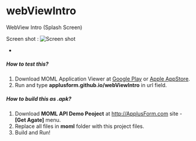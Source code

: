 # webViewIntro
WebView Intro (Splash Screen)

Screen shot :
![Screen shot](http://applusform.github.io/webViewIntro/screenShot.png)

-
##### How to test this?
1. Download MOML Application Viewer at [Google Play](https://play.google.com/store/apps/details?id=org.mospi.momlappviewer) or [Apple AppStore](http://itunes.apple.com/app/id893554325).
2. Run and type **applusform.github.io/webViewIntro** in url field.

##### How to build this as .apk?
1. Download **MOML API Demo Peoject** at <a href="http://ApplusForm.com" target="_blank">http:<span></span>//ApplusForm.com</a> site - **[Get Agate]** menu.
2. Replace all files in **moml** folder with this project files.
3. Build and Run!
